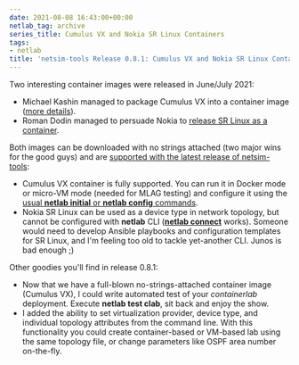 ```yaml
---
date: 2021-08-08 16:43:00+00:00
netlab_tag: archive
series_title: Cumulus VX and Nokia SR Linux Containers
tags:
- netlab
title: 'netsim-tools Release 0.8.1: Cumulus VX and Nokia SR Linux Containers'
---
```

Two interesting container images were released in June/July 2021:

* Michael Kashin managed to package Cumulus VX into a container image ([more details](https://networkop.co.uk/post/2021-05-cumulus-ignite/)).
* Roman Dodin managed to persuade Nokia to [release SR Linux as a container](https://mobile.twitter.com/ntdvps/status/1420786138009190404?s=21).

Both images can be downloaded with no strings attached (two major wins for the good guys) and are [supported with the latest release of netsim-tools](https://netlab.tools/platforms/):
<!--more-->
* Cumulus VX container is fully supported. You can run it in Docker mode or micro-VM mode (needed for MLAG testing) and configure it using the [usual **netlab initial** or **netlab config** commands](https://netlab.tools/netlab/cli/#configuring-and-controlling-the-lab).
* Nokia SR Linux can be used as a device type in network topology, but cannot be configured with **netlab** CLI (**[netlab connect](https://netlab.tools/netlab/connect/)** works). Someone would need to develop Ansible playbooks and configuration templates for SR Linux, and I'm feeling too old to tackle yet-another CLI. Junos is bad enough ;)

Other goodies you'll find in release 0.8.1:

* Now that we have a full-blown no-strings-attached container image (Cumulus VX), I could write automated test of your *containerlab* deployment. Execute **netlab test clab**, sit back and enjoy the show.
* I added the ability to set virtualization provider, device type, and individual topology attributes from the command line. With this functionality you could create container-based or VM-based lab using the same topology file, or change parameters like OSPF area number on-the-fly.
